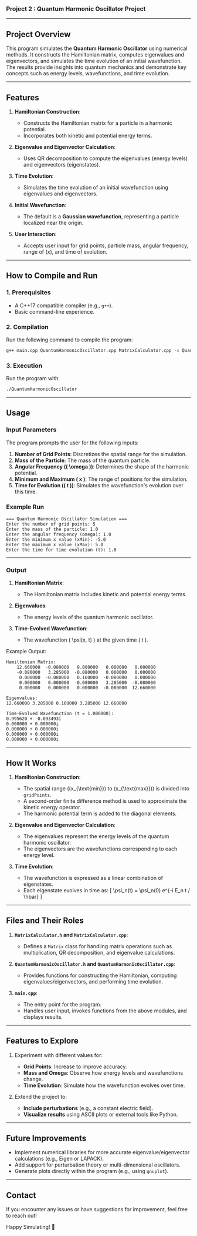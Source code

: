 ### **Project 2 : Quantum Harmonic Oscillator Project**

---

## **Project Overview**
This program simulates the **Quantum Harmonic Oscillator** using numerical methods. It constructs the Hamiltonian matrix, computes eigenvalues and eigenvectors, and simulates the time evolution of an initial wavefunction. The results provide insights into quantum mechanics and demonstrate key concepts such as energy levels, wavefunctions, and time evolution.

---

## **Features**
1. **Hamiltonian Construction**:
   - Constructs the Hamiltonian matrix for a particle in a harmonic potential.
   - Incorporates both kinetic and potential energy terms.

2. **Eigenvalue and Eigenvector Calculation**:
   - Uses QR decomposition to compute the eigenvalues (energy levels) and eigenvectors (eigenstates).

3. **Time Evolution**:
   - Simulates the time evolution of an initial wavefunction using eigenvalues and eigenvectors.

4. **Initial Wavefunction**:
   - The default is a **Gaussian wavefunction**, representing a particle localized near the origin.

5. **User Interaction**:
   - Accepts user input for grid points, particle mass, angular frequency, range of \(x\), and time of evolution.

---

## **How to Compile and Run**

### **1. Prerequisites**
- A C++17 compatible compiler (e.g., `g++`).
- Basic command-line experience.

### **2. Compilation**
Run the following command to compile the program:
```bash
g++ main.cpp QuantumHarmonicOscillator.cpp MatrixCalculator.cpp -o QuantumHarmonicOscillator -std=c++17
```

### **3. Execution**
Run the program with:
```bash
./QuantumHarmonicOscillator
```

---

## **Usage**

### **Input Parameters**
The program prompts the user for the following inputs:
1. **Number of Grid Points**: Discretizes the spatial range for the simulation.
2. **Mass of the Particle**: The mass of the quantum particle.
3. **Angular Frequency (\( \omega \))**: Determines the shape of the harmonic potential.
4. **Minimum and Maximum \( x \)**: The range of positions for the simulation.
5. **Time for Evolution (\( t \))**: Simulates the wavefunction's evolution over this time.

### **Example Run**
```
=== Quantum Harmonic Oscillator Simulation ===
Enter the number of grid points: 5
Enter the mass of the particle: 1.0
Enter the angular frequency (omega): 1.0
Enter the minimum x value (xMin): -5.0
Enter the maximum x value (xMax): 5.0
Enter the time for time evolution (t): 1.0
```

---

### **Output**
1. **Hamiltonian Matrix**:
   - The Hamiltonian matrix includes kinetic and potential energy terms.

2. **Eigenvalues**:
   - The energy levels of the quantum harmonic oscillator.

3. **Time-Evolved Wavefunction**:
   - The wavefunction \( \psi(x, t) \) at the given time \( t \).

Example Output:
```
Hamiltonian Matrix:
    12.660000  -0.080000   0.000000   0.000000   0.000000 
    -0.080000   3.285000  -0.080000   0.000000   0.000000 
     0.000000  -0.080000   0.160000  -0.080000   0.000000 
     0.000000   0.000000  -0.080000   3.285000  -0.080000 
     0.000000   0.000000   0.000000  -0.080000  12.660000 

Eigenvalues:
12.660000 3.285000 0.160000 3.285000 12.660000 

Time-Evolved Wavefunction (t = 1.000000):
0.995620 + -0.093493i
0.000000 + 0.000000i
0.000000 + 0.000000i
0.000000 + 0.000000i
0.000000 + 0.000000i
```

---

## **How It Works**
1. **Hamiltonian Construction**:
   - The spatial range (\(x_{\text{min}}\) to \(x_{\text{max}}\)) is divided into `gridPoints`.
   - A second-order finite difference method is used to approximate the kinetic energy operator.
   - The harmonic potential term is added to the diagonal elements.

2. **Eigenvalue and Eigenvector Calculation**:
   - The eigenvalues represent the energy levels of the quantum harmonic oscillator.
   - The eigenvectors are the wavefunctions corresponding to each energy level.

3. **Time Evolution**:
   - The wavefunction is expressed as a linear combination of eigenstates.
   - Each eigenstate evolves in time as:
     \[
     \psi_n(t) = \psi_n(0) e^{-i E_n t / \hbar}
     \]

---

## **Files and Their Roles**
1. **`MatrixCalculator.h` and `MatrixCalculator.cpp`**:
   - Defines a `Matrix` class for handling matrix operations such as multiplication, QR decomposition, and eigenvalue calculations.

2. **`QuantumHarmonicOscillator.h` and `QuantumHarmonicOscillator.cpp`**:
   - Provides functions for constructing the Hamiltonian, computing eigenvalues/eigenvectors, and performing time evolution.

3. **`main.cpp`**:
   - The entry point for the program.
   - Handles user input, invokes functions from the above modules, and displays results.

---

## **Features to Explore**
1. Experiment with different values for:
   - **Grid Points**: Increase to improve accuracy.
   - **Mass and Omega**: Observe how energy levels and wavefunctions change.
   - **Time Evolution**: Simulate how the wavefunction evolves over time.

2. Extend the project to:
   - **Include perturbations** (e.g., a constant electric field).
   - **Visualize results** using ASCII plots or external tools like Python.

---

## **Future Improvements**
- Implement numerical libraries for more accurate eigenvalue/eigenvector calculations (e.g., Eigen or LAPACK).
- Add support for perturbation theory or multi-dimensional oscillators.
- Generate plots directly within the program (e.g., using `gnuplot`).

---

## **Contact**
If you encounter any issues or have suggestions for improvement, feel free to reach out!

Happy Simulating! 🎉
